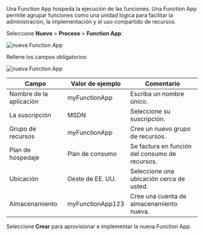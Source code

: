 Una Function App hospeda la ejecución de las funciones. Una Function App permite agrupar funciones como una unidad lógica para facilitar la administración, la implementación y el uso compartido de recursos.

Seleccione **Nuevo** > **Proceso** > **Function App**:

![nueva Function App](media/functions-create-function-app-portal2/new_fun_app.png)

Rellene los campos obligatorios:

![nueva Function App](media/functions-create-function-app-portal2/new_fun_app2.png)

| Campo               | Valor de ejemplo | Comentario |
| ----------------- | ------------ | ------------- |
| Nombre de la aplicación | myFunctionApp | Escriba un nombre único. |
| La suscripción | MSDN | Seleccione su suscripción. |
| Grupo de recursos | myFunctionApp | Cree un nuevo grupo de recursos. |
| Plan de hospedaje | Plan de consumo |  Se factura en función del consumo de recursos. |
| Ubicación | Oeste de EE. UU.  | Seleccione una ubicación cerca de usted. |
| Almacenamiento | myFunctionApp123  | Cree una cuenta de almacenamiento nueva. |

Seleccione **Crear** para aprovisionar e implementar la nueva Function App.  
